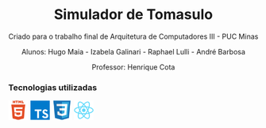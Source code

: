  <h1 align="center">Simulador de Tomasulo </h1>
 <p align="center">Criado para o trabalho final de Arquitetura de Computadores III - PUC Minas</p>
 <p align="center">Alunos: Hugo Maia - Izabela Galinari - Raphael Lulli - André Barbosa</p>
 <p align="center">Professor: Henrique Cota</p>
 
 
 ### Tecnologias utilizadas

<div>
<img src="https://raw.githubusercontent.com/devicons/devicon/1119b9f84c0290e0f0b38982099a2bd027a48bf1/icons/html5/html5-plain-wordmark.svg" width="40" height="40"/>
<img src="https://raw.githubusercontent.com/devicons/devicon/1119b9f84c0290e0f0b38982099a2bd027a48bf1/icons/typescript/typescript-original.svg" width="40" height="40"/>
<img src="https://raw.githubusercontent.com/devicons/devicon/1119b9f84c0290e0f0b38982099a2bd027a48bf1/icons/css3/css3-original.svg" width="40" height="40"/>
<img src="https://raw.githubusercontent.com/devicons/devicon/1119b9f84c0290e0f0b38982099a2bd027a48bf1/icons/react/react-original.svg" width="40" height="40"/>
</div>


